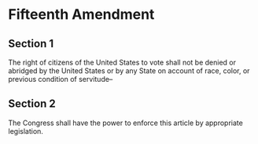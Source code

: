 # Fifteenth Amendment

## Section 1

The right of citizens of the United States to vote shall not be denied or abridged by the United States or by any State on account of race, color, or previous condition of servitude–

## Section 2

The Congress shall have the power to enforce this article by appropriate legislation.
